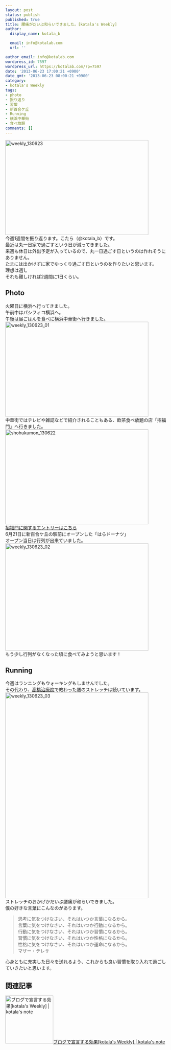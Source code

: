 ```yaml
---
layout: post
status: publish
published: true
title: 腰痛がだいぶ和らいできました。[kotala's Weekly]
author:
  display_name: kotala_b

  email: info@kotalab.com
  url: ''

author_email: info@kotalab.com
wordpress_id: 7597
wordpress_url: https://kotalab.com/?p=7597
date: '2013-06-23 17:00:21 +0900'
date_gmt: '2013-06-23 08:00:21 +0900'
category:
- kotala's Weekly
tags:
- photo
- 振り返り
- 習慣
- 新百合ケ丘
- Running
- 横浜中華街
- 食べ放題
comments: []
---
```

<p><img src="https://kotalab.com/wp-content/uploads/weekly_130623-448x297.jpg" alt="weekly_130623" width="448" height="297" class="alignnone size-large wp-image-7599" /><br />
今週1週間を振り返ります。こたら（@kotala_b）です。<br />
最近は丸一日家で過ごすという日が減ってきました。<br />
来週も休日は外出予定が入っているので、丸一日過ごす日というのは作れそうにありません。<br />
たまには出かけずに家でゆっくり過ごす日というのを作りたいと思います。<br />
理想は週1。<br />
それも難しければ2週間に1日くらい。<br />
</p>
<!--more-->
<h2>Photo</h2>
<p>火曜日に横浜へ行ってきました。<br />
午前中はパシフィコ横浜へ。<br />
午後は昼ごはんを食べに横浜中華街へ行きました。<br />
<img src="https://kotalab.com/wp-content/uploads/weekly_130623_01-448x297.jpg" alt="weekly_130623_01" width="448" height="297" class="alignnone size-large wp-image-7601" /><br />
中華街ではテレビや雑誌などで紹介されることもある、飲茶食べ放題の店「招福門」へ行きました。<br />
<img src="https://kotalab.com/wp-content/uploads/shohukumon_130622-448x297.jpg" alt="shohukumon_130622" width="448" height="297" class="alignnone size-large wp-image-7587" /><br />
<a href="https://kotalab.com/chinese-shohukumon" title="[Food]テレビや雑誌にも紹介される人気のお店。横浜中華街の「招福門」で飲茶食べ放題を満喫してきた！" target="_blank">招福門に関するエントリーはこちら</a><br />
6月21日に新百合ケ丘の駅前にオープンした「はらドーナツ」<br />
オープン当日は行列が出来ていました。<br />
<img src="https://kotalab.com/wp-content/uploads/weekly_130623_02-448x336.jpg" alt="weekly_130623_02" width="448" height="336" class="alignnone size-large wp-image-7600" /><br />
もう少し行列がなくなった頃に食べてみようと思います！</p>
<h2>Running</h2>
<p>今週はランニングもウォーキングもしませんでした。<br />
その代わり、<a href="http://taka-c.com/" target="_blank">高橋治療院</a>で教わった腰のストレッチは続いています。<br />
<img src="https://kotalab.com/wp-content/uploads/weekly_130623_03-448x644.jpg" alt="weekly_130623_03" width="448" height="644" class="alignnone size-large wp-image-7603" /><br />
ストレッチのおかげかだいぶ腰痛が和らいできました。<br />
僕の好きな言葉にこんなのがあります。</p>
<blockquote><p>思考に気をつけなさい、それはいつか言葉になるから。<br />
言葉に気をつけなさい、それはいつか行動になるから。<br />
行動に気をつけなさい、それはいつか習慣になるから。<br />
習慣に気をつけなさい、それはいつか性格になるから。<br />
性格に気をつけなさい、それはいつか運命になるから。<br />
マザー・テレサ</p></blockquote>
<p>心身ともに充実した日々を送れるよう、これからも良い習慣を取り入れて過ごしていきたいと思います。</p>
<h2 class="rele">関連記事</h2>
<p><a href="https://kotalab.com/weekly-130616" target="_blank"><img  class="alignleft" src="https://kotalab.com/wp-content/uploads/weekly_130616-448x336.jpg" alt="ブログで宣言する効果[kotala's Weekly] | kotala's note" width="150" /></a><a href="https://kotalab.com/weekly-130616" target="_blank">ブログで宣言する効果[kotala's Weekly] | kotala's note</a><br style="clear:both;" /></p>
